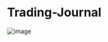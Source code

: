 # Trading-Journal
![image](https://github.com/user-attachments/assets/a429a752-53d5-4146-add2-165539e46cf6)

